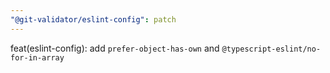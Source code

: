 ```yaml
---
"@git-validator/eslint-config": patch
---
```


feat(eslint-config): add `prefer-object-has-own` and `@typescript-eslint/no-for-in-array`
